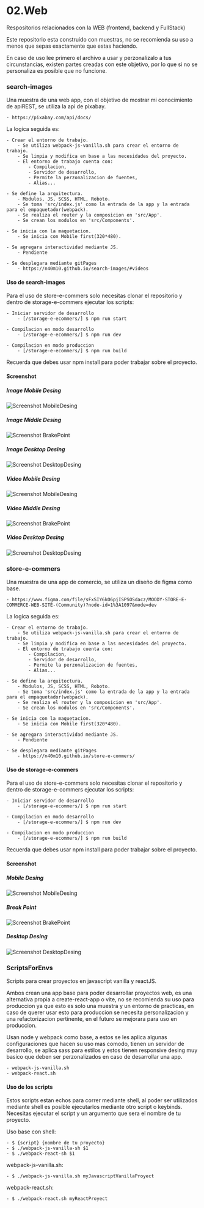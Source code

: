 # 02.Web
Respositorios relacionados con la WEB (frontend, backend y FullStack)

Este repositorio esta construido con muestras, no se recomienda su uso a menos que sepas exactamente que estas haciendo.

En caso de uso lee primero el archivo a usar y perzonalizalo a tus circunstancias, existen partes creadas con este objetivo, por lo que si no se personaliza es posible que no funcione.

### search-images
Una muestra de una web app, con el objetivo de mostrar mi conocimiento de apiREST, se utiliza la api de pixabay.

    - https://pixabay.com/api/docs/


La logica seguida es:

    - Crear el entorno de trabajo.
        - Se utiliza webpack-js-vanilla.sh para crear el entorno de trabajo.
        - Se limpia y modifica en base a las necesidades del proyecto.
        - El entorno de trabajo cuenta con:
            - Compilacion,
            - Servidor de desarrollo,
            - Permite la perzonalizacion de fuentes,
            - Alias...

    - Se define la arquitectura.
        - Modulos, JS, SCSS, HTML, Roboto.
        - Se toma 'src/index.js' como la entrada de la app y la entrada para el empaquetador(webpack).
        - Se realiza el router y la composicion en 'src/App'.
        - Se crean los modulos en 'src/Components'.

    - Se inicia con la maquetacion.
        - Se inicia con Mobile first(320*480).

    - Se agregara interactividad mediante JS.
        - Pendiente

    - Se desplegara mediante gitPages
        - https://n40m10.github.io/search-images/#videos

#### Uso de search-images
Para el uso de store-e-commers solo necesitas clonar el repositorio y dentro de storage-e-commers ejecutar los scripts:

    - Iniciar servidor de desarrollo
        - [/storage-e-ecommers/] $ npm run start

    - Compilacion en modo desarrollo
        - [/storage-e-ecommers/] $ npm run dev

    - Compilacion en modo produccion
        - [/storage-e-ecommers/] $ npm run build

Recuerda que debes usar npm install para poder trabajar sobre el proyecto.

#### Screenshot

##### Image Mobile Desing
![Screenshot MobileDesing](https://github.com/N40M10/02.Web/blob/main/search-images/src/Assets/screenShot/ImageMobileDesing.png)

##### Image Middle Desing
![Screenshot BrakePoint](https://github.com/N40M10/02.Web/blob/main/search-images/src/Assets/screenShot/ImageMiddleDesing.png)

##### Image Desktop Desing
![Screenshot DesktopDesing](https://github.com/N40M10/02.Web/blob/main/search-images/src/Assets/screenShot/ImageDesktopDesing.png)

##### Video Mobile Desing
![Screenshot MobileDesing](https://github.com/N40M10/02.Web/blob/main/search-images/src/Assets/screenShot/VideoMobileDesing.png)

##### Video Middle Desing
![Screenshot BrakePoint](https://github.com/N40M10/02.Web/blob/main/search-images/src/Assets/screenShot/VideoMiddleDesing.png)

##### Video Desktop Desing
![Screenshot DesktopDesing](https://github.com/N40M10/02.Web/blob/main/search-images/src/Assets/screenShot/VideoDesktopDesing.png)


### store-e-commers
Una muestra de una app de comercio, se utiliza un diseño de figma como base.

    - https://www.figma.com/file/sFxSIY6kO6pjISPSOSdacz/MOODY-STORE-E-COMMERCE-WEB-SITE-(Community)?node-id=1%3A1097&mode=dev

La logica seguida es:

    - Crear el entorno de trabajo.
        - Se utiliza webpack-js-vanilla.sh para crear el entorno de trabajo.
        - Se limpia y modifica en base a las necesidades del proyecto.
        - El entorno de trabajo cuenta con:
            - Compilacion,
            - Servidor de desarrollo,
            - Permite la perzonalizacion de fuentes,
            - Alias...

    - Se define la arquitectura.
        - Modulos, JS, SCSS, HTML, Roboto.
        - Se toma 'src/index.js' como la entrada de la app y la entrada para el empaquetador(webpack).
        - Se realiza el router y la composicion en 'src/App'.
        - Se crean los modulos en 'src/Components'.

    - Se inicia con la maquetacion.
        - Se inicia con Mobile first(320*480).

    - Se agregara interactividad mediante JS.
        - Pendiente

    - Se desplegara mediante gitPages
        - https://n40m10.github.io/store-e-commers/

#### Uso de storage-e-commers
Para el uso de store-e-commers solo necesitas clonar el repositorio y dentro de storage-e-commers ejecutar los scripts:

    - Iniciar servidor de desarrollo
        - [/storage-e-ecommers/] $ npm run start

    - Compilacion en modo desarrollo
        - [/storage-e-ecommers/] $ npm run dev

    - Compilacion en modo produccion
        - [/storage-e-ecommers/] $ npm run build

Recuerda que debes usar npm install para poder trabajar sobre el proyecto.

#### Screenshot

##### Mobile Desing
![Screenshot MobileDesing](https://github.com/N40M10/02.Web/blob/main/store-e-commers/src/Assets/screenshot/MobileDesing.png)

##### Break Point
![Screenshot BrakePoint](https://github.com/N40M10/02.Web/blob/main/store-e-commers/src/Assets/screenshot/MiddleDesing-BrakePoint.png)

##### Desktop Desing
![Screenshot DesktopDesing](https://github.com/N40M10/02.Web/blob/main/store-e-commers/src/Assets/screenshot/DesktopDesing.png)


### ScriptsForEnvs
Scripts para crear proyectos en javascript vanilla y reactJS.

Ambos crean una app base para poder desarrollar proyectos web, es una alternativa propia a create-react-app o vite, no se recomienda su uso para produccion ya que esto es solo una muestra y un entorno de practicas, en caso de querer usar esto para produccion se necesita personalizacion y una refactorizacion pertinente, en el futuro se mejorara para uso en produccion.

Usan node y webpack como base, a estos se les aplica algunas configuraciones que hacen su uso mas comodo, tienen un servidor de desarrollo, se aplica sass para estilos y estos tienen responsive desing muy basico que deben ser perzonalizados en caso de desarrollar una app.

    - webpack-js-vanilla.sh
    - webpack-react.sh

#### Uso de los scripts
Estos scripts estan echos para correr mediante shell, al poder ser utilizados mediante shell es posible ejecutarlos mediante otro script o keybinds. Necesitas ejecutar el script y un argumento que sera el nombre de tu proyecto.

Uso base con shell:

    - $ {script} {nombre de tu proyecto}
    - $ ./webpack-js-vanilla-sh $1
    - $ ./webpack-react-sh $1

webpack-js-vanilla.sh:

    - $ ./webpack-js-vanilla.sh myJavascriptVanillaProyect

webpack-react.sh:

    - $ ./webpack-react.sh myReactProyect

